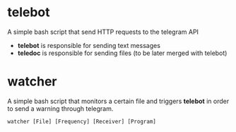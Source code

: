 # telebot
A simple bash script that send HTTP requests to the telegram API

* **telebot** is responsible for sending text messages
* **teledoc** is responsible for sending files (to be later merged with telebot)

# watcher
A simple bash script that monitors a certain file and triggers <b>telebot</b> in order to send a warning through telegram.

<code>watcher [File] [Frequency] [Receiver] [Program]</code>
